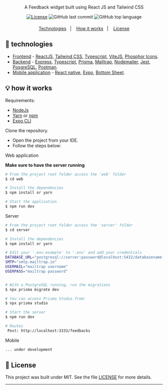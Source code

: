 

<div align="center" style="margin: 20px; text-align: center">
  <p> A Feedback widget built using React JS and Tailwind CSS</p>
  
  [![License](http://img.shields.io/:license-mit-blue.svg?style=flat-square)](https://github.com/BinaryLeo/react_feedback_widget_web/blob/main/LICENSE)
  ![GitHub last commit](https://img.shields.io/github/last-commit/BinaryLeo/react_feedback_widget_web?style=flat-square)
  ![GitHub top language](https://img.shields.io/github/languages/top/BinaryLeo/react_feedback_widget_web?style=flat-square)
  
</div>

<p align="center">
  <a href="#-technologies">Technologies</a>&nbsp;&nbsp;&nbsp;|&nbsp;&nbsp;&nbsp;
  <a href="#-how-it-works">How it works</a>&nbsp;&nbsp;&nbsp;|&nbsp;&nbsp;&nbsp;
  <a href="#-license">License</a>
</p>

## 🧪 technologies

* [Frontend](https://github.com/BinaryLeo/react_feedback_widget_web/tree/main/web)  - [ReactJS](https://reactjs.org/), [Tailwind CSS](https://tailwindcss.com/), [Typescript](https://www.typescriptlang.org/), [ViteJS](https://vitejs.dev/), [Phosphor Icons](https://phosphoricons.com/).
* [Backend](https://github.com/BinaryLeo/react_feedback_widget_web/tree/main/server) - [Express](https://expressjs.com/), [Typescript](https://www.typescriptlang.org/), [Prisma](https://www.prisma.io/), [Mailtrap](https://mailtrap.io/), [Nodemailer](https://nodemailer.com/), [Jest](https://jestjs.io/), [PosgreSQL](https://www.postgresql.org/), [Postman](https://www.postman.com/).
* [Mobile application](https://github.com/BinaryLeo/react_feedback_widget_web/tree/main/mobile) - [React native](https://reactnative.dev/), [Expo](https://expo.dev/expo-go), [Bottom Sheet](https://gorhom.github.io/react-native-bottom-sheet/).

## 💡 how it works

Requirements:
* [NodeJs](https://nodejs.org/en/)
* [Yarn](https://classic.yarnpkg.com/) or [npm](https://www.npmjs.com/package/npm)
* [Expo CLI](https://docs.expo.dev/workflow/expo-cli)

 Clone the repository.
- Open the project from your IDE.
- Follow the steps below:

Web application

**Make sure to have the server running**

```bash
# From the project root folder access the 'web' folder
$ cd web

# Install the dependencies
$ npm install or yarn

# Start the application
$ npm run dev
```

Server
```bash
# From the project root folder access the 'server' folder
$ cd server

# Install the dependencies
$ npm install or yarn

# Edit your '.env.example' to '.env' and add your credentials
DATABASE_URL="postgresql://server:password@localhost:5432/databasename?schema=public"
SMTP="smtp.mailtrap.io"
USERMAIL="mailtrap username"
USERPASS="mailtrap password"


# With a PostgreSQL running, run the migrations
$ npx prisma migrate dev

# You can access Prisma Studio from:
$ npx prisma studio

# Start the server
$ npm run dev

# Routes 
 Post: http://localhost:3333/feedbacks

```

Mobile
```bash
... under development
```

## 📄 License

This project was built under MIT. See the file [LICENSE](LICENSE) for more details.

---
